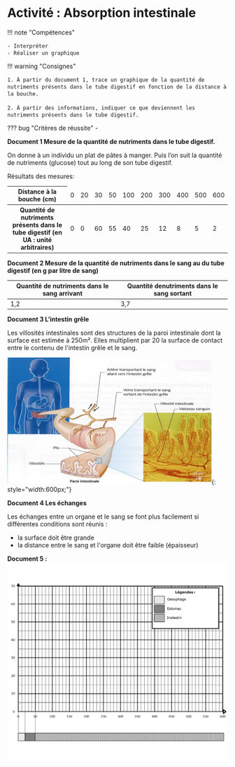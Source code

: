 # Activité : Absorption intestinale

!!! note "Compétences"

    - Interpréter
    - Réaliser un graphique

!!! warning "Consignes"

    1. À partir du document 1, trace un graphique de la quantité de nutriments présents dans le tube digestif en fonction de la distance à la bouche.

    2. À partir des informations, indiquer ce que deviennent les nutriments présents dans le tube digestif.

    
??? bug "Critères de réussite"
    - 



**Document 1 Mesure de la quantité de nutriments dans le tube digestif.**

On donne à un individu un plat de pâtes à manger. Puis l’on suit la quantité de nutriments (glucose) tout au long de son tube digestif.	 

Résultats des mesures:

<table>
<thead>
  <tr>
    <th> Distance à la bouche (cm) </th>
    <td> 0 </td>
    <td> 20 </td>
    <td> 30 </td>
    <td> 50 </td>
    <td> 100 </td>
    <td> 200 </td>
    <td> 300 </td>
    <td> 400 </td>
    <td> 500 </td>
    <td> 600 </td>
  </tr>
</thead>
<tbody>
  <tr>
    <th> Quantité de nutriments présents dans le tube digestif (en UA : unité arbitraires) </th>
    <td> 0 </td>
    <td> 0 </td>
    <td> 60 </td>
    <td> 55 </td>
    <td> 40 </td>
    <td> 25 </td>
    <td> 12 </td>
    <td> 8 </td>
    <td> 5 </td>
    <td> 2 </td>
  </tr>
</tbody>
</table>


**Document 2 Mesure de la quantité de nutriments dans le sang au du tube digestif (en g par litre de sang)**

| Quantité de nutriments dans le  sang arrivant | Quantité denutriments dans le  sang sortant |
|---|---|
| 1,2 | 3,7 |









**Document 3 L’intestin grêle**

Les villosités intestinales sont des structures de la paroi intestinale dont la surface est estimée à 250m². Elles multiplient par 20 la surface de contact entre le contenu de l'intestin grêle et le sang.

![](pictures/schemaParoiIntestin.png){: style="width:600px;"}


**Document 4  Les échanges**

Les échanges entre un organe et le sang se font plus facilement si  différentes conditions sont réunis :

- la surface doit être grande
- la distance entre le sang et l'organe doit être faible (épaisseur)
  


**Document 5 :**
![](pictures/graphAbsoptIntes.png)



























